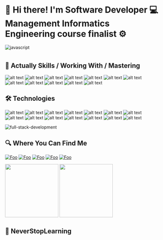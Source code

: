 # 👋 Hi there! I'm Software Developer 💻<br /> Management Informatics Engineering course finalist ⚙️


![javascript](https://user-images.githubusercontent.com/66078558/144392810-8532960d-cc45-4c22-9ec2-a1b4112b15fd.gif)
#

## 📖 Actually Skills / Working With / Mastering

![alt text](https://img.shields.io/badge/TypeScript-000000?style=for-the-badge&logo=typescript&logoColor=white)
![alt text](https://img.shields.io/badge/Node.JS-000000?style=for-the-badge&logo=node.js&logoColor=white)
![alt text](https://img.shields.io/badge/React.JS-000000?style=for-the-badge&logo=react&logoColor=white)
![alt text](https://img.shields.io/badge/ReactNative-000000?style=for-the-badge&logo=react&logoColor=white)
![alt text](https://img.shields.io/badge/express-000000?style=for-the-badge&logo=express&logoColor=white)
![alt text](https://img.shields.io/badge/Fastify-000000?style=for-the-badge&logo=fastify&logoColor=white)
![alt text](https://img.shields.io/badge/NestJS-000000?style=for-the-badge&logo=nestjs&logoColor=white)
![alt text](https://img.shields.io/badge/NextJS-000000?style=for-the-badge&logo=nextjs&logoColor=white)
![alt text](https://img.shields.io/badge/Expo-000000?style=for-the-badge&logo=expo&logoColor=white)
![alt text](https://img.shields.io/badge/PrismaORM-000000?style=for-the-badge&logo=prisma&logoColor=white)
![alt text](https://img.shields.io/badge/PostgreSQL-000000?style=for-the-badge&logo=postgresql&logoColor=white)
![alt text](https://img.shields.io/badge/Python-000000?style=for-the-badge&logo=python&logoColor=white)



## 🛠 Technologies


![alt text](https://img.shields.io/badge/JavaScript-F7DF1E?style=for-the-badge&logo=javascript&logoColor=black)
![alt text](https://img.shields.io/badge/TypeScript-000?style=for-the-badge&logo=typescript&logoColor=white) 
![alt text](https://img.shields.io/badge/Node.Js-004E00?style=for-the-badge&logo=node.js&logoColor=white)
![alt text](https://img.shields.io/badge/React.JS-61DBFB?style=for-the-badge&logo=react&logoColor=black)
![alt text](https://img.shields.io/badge/PostgreSQL-121214?style=for-the-badge&logo=postgresql&logoColor=white)
![alt text](https://img.shields.io/badge/PrismaORM-f00?style=for-the-badge&logo=prisma&logoColor=black)
![alt text](https://img.shields.io/badge/TypeORM-f00?style=for-the-badge&logo=typeorm&logoColor=black)
![alt text](https://img.shields.io/badge/HTML5-E34F26?style=for-the-badge&logo=html5&logoColor=white) 
![alt text](https://img.shields.io/badge/CSS3-1572B6?style=for-the-badge&logo=css3&logoColor=white) 
![alt text](https://img.shields.io/badge/GitHub-000000?style=for-the-badge&logo=github&logoColor=white)
![alt text](https://img.shields.io/badge/SQL-00758F?style=for-the-badge&logo=mysql&logoColor=white)
![alt text](https://img.shields.io/badge/Python-000?style=for-the-badge&logo=python&logoColor=white) 
![alt text](https://img.shields.io/badge/Java-0f0f0f?style=for-the-badge&logo=java&logoColor=white)
![alt text](https://img.shields.io/badge/C++-0000FF?style=for-the-badge&logo=cplusplus&logoColor=white)

![full-stack-development](https://user-images.githubusercontent.com/66078558/144394516-90321964-32ac-489b-8652-957ae7f5ce04.gif)


## 🔍 Where You Can Find Me

[![Foo](https://img.shields.io/badge/LinkedIn-0077B5?style=for-the-badge&logo=linkedin&logoColor=white)](https://www.linkedin.com/in/misaellopes01/) [![Foo](https://img.shields.io/badge/Facebook-000000?style=for-the-badge&logo=facebook&logoColor=0077B5)](https://www.facebook.com/misael.lopes.0) [![Foo](https://img.shields.io/badge/Instagram-FF1493?style=for-the-badge&logo=instagram&logoColor=white)](https://www.instagram.com/misaellopes_01/) [![Foo](https://img.shields.io/badge/FrontendMentor-3B83BD?style=for-the-badge&logo=frontendmentor&logoColor=white)](https://www.frontendmentor.io/profile/misaellopes01)
[![Foo](https://img.shields.io/badge/WhatsApp-25D366?style=for-the-badge&logo=whatsapp&logoColor=white)](https://whats.link/misaellopes01)
 

<img  height='175'  src='https://github-readme-stats.vercel.app/api/top-langs/?username=misaellopes01&layout=compact&theme=react'> <img  height='175'  src='https://github-readme-stats.vercel.app/api?username=misaellopes01&show_icons=true&theme=react'>
 
## 🚀 NeverStopLearning
